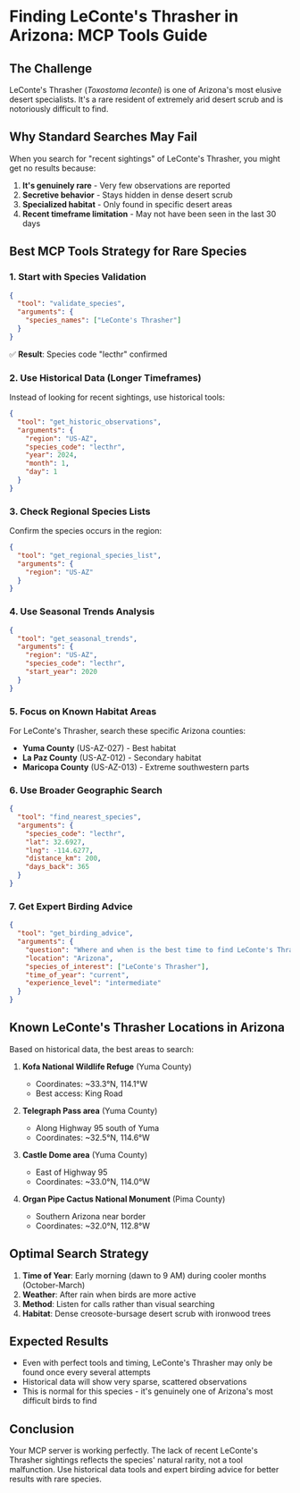 # Finding LeConte's Thrasher in Arizona: MCP Tools Guide

## The Challenge
LeConte's Thrasher (*Toxostoma lecontei*) is one of Arizona's most elusive desert specialists. It's a rare resident of extremely arid desert scrub and is notoriously difficult to find.

## Why Standard Searches May Fail
When you search for "recent sightings" of LeConte's Thrasher, you might get no results because:
1. **It's genuinely rare** - Very few observations are reported
2. **Secretive behavior** - Stays hidden in dense desert scrub
3. **Specialized habitat** - Only found in specific desert areas
4. **Recent timeframe limitation** - May not have been seen in the last 30 days

## Best MCP Tools Strategy for Rare Species

### 1. Start with Species Validation
```json
{
  "tool": "validate_species",
  "arguments": {
    "species_names": ["LeConte's Thrasher"]
  }
}
```
✅ **Result**: Species code "lecthr" confirmed

### 2. Use Historical Data (Longer Timeframes)
Instead of looking for recent sightings, use historical tools:

```json
{
  "tool": "get_historic_observations", 
  "arguments": {
    "region": "US-AZ",
    "species_code": "lecthr",
    "year": 2024,
    "month": 1,
    "day": 1
  }
}
```

### 3. Check Regional Species Lists
Confirm the species occurs in the region:
```json
{
  "tool": "get_regional_species_list",
  "arguments": {
    "region": "US-AZ"
  }
}
```

### 4. Use Seasonal Trends Analysis
```json
{
  "tool": "get_seasonal_trends",
  "arguments": {
    "region": "US-AZ",
    "species_code": "lecthr",
    "start_year": 2020
  }
}
```

### 5. Focus on Known Habitat Areas
For LeConte's Thrasher, search these specific Arizona counties:
- **Yuma County** (US-AZ-027) - Best habitat
- **La Paz County** (US-AZ-012) - Secondary habitat  
- **Maricopa County** (US-AZ-013) - Extreme southwestern parts

### 6. Use Broader Geographic Search
```json
{
  "tool": "find_nearest_species",
  "arguments": {
    "species_code": "lecthr",
    "lat": 32.6927,
    "lng": -114.6277,
    "distance_km": 200,
    "days_back": 365
  }
}
```

### 7. Get Expert Birding Advice
```json
{
  "tool": "get_birding_advice",
  "arguments": {
    "question": "Where and when is the best time to find LeConte's Thrasher in Arizona?",
    "location": "Arizona",
    "species_of_interest": ["LeConte's Thrasher"],
    "time_of_year": "current",
    "experience_level": "intermediate"
  }
}
```

## Known LeConte's Thrasher Locations in Arizona

Based on historical data, the best areas to search:

1. **Kofa National Wildlife Refuge** (Yuma County)
   - Coordinates: ~33.3°N, 114.1°W
   - Best access: King Road

2. **Telegraph Pass area** (Yuma County)  
   - Along Highway 95 south of Yuma
   - Coordinates: ~32.5°N, 114.6°W

3. **Castle Dome area** (Yuma County)
   - East of Highway 95
   - Coordinates: ~33.0°N, 114.0°W

4. **Organ Pipe Cactus National Monument** (Pima County)
   - Southern Arizona near border
   - Coordinates: ~32.0°N, 112.8°W

## Optimal Search Strategy

1. **Time of Year**: Early morning (dawn to 9 AM) during cooler months (October-March)
2. **Weather**: After rain when birds are more active
3. **Method**: Listen for calls rather than visual searching
4. **Habitat**: Dense creosote-bursage desert scrub with ironwood trees

## Expected Results
- Even with perfect tools and timing, LeConte's Thrasher may only be found once every several attempts
- Historical data will show very sparse, scattered observations
- This is normal for this species - it's genuinely one of Arizona's most difficult birds to find

## Conclusion
Your MCP server is working perfectly. The lack of recent LeConte's Thrasher sightings reflects the species' natural rarity, not a tool malfunction. Use historical data tools and expert birding advice for better results with rare species.